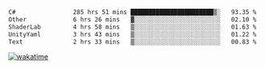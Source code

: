 <!--START_SECTION:waka-->

```txt
C#                285 hrs 51 mins ███████████████████████▒░   93.35 %
Other             6 hrs 26 mins   ▓░░░░░░░░░░░░░░░░░░░░░░░░   02.10 %
ShaderLab         4 hrs 58 mins   ▒░░░░░░░░░░░░░░░░░░░░░░░░   01.63 %
UnityYaml         3 hrs 43 mins   ▒░░░░░░░░░░░░░░░░░░░░░░░░   01.22 %
Text              2 hrs 33 mins   ▒░░░░░░░░░░░░░░░░░░░░░░░░   00.83 %
```

<!--END_SECTION:waka-->
[![wakatime](https://wakatime.com/badge/user/6c2f442e-41b4-42e3-bc06-d5d8203ad1da.svg)](https://wakatime.com/@6c2f442e-41b4-42e3-bc06-d5d8203ad1da)
